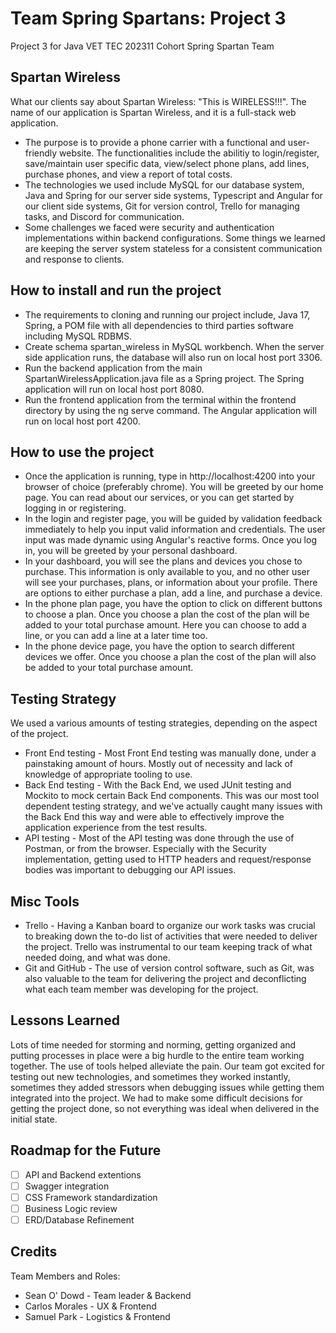 # Team Spring Spartans: Project 3
Project 3 for Java VET TEC 202311 Cohort Spring Spartan Team

## Spartan Wireless
What our clients say about Spartan Wireless: "This is WIRELESS!!!". 
The name of our application is Spartan Wireless, and it is a full-stack web application.

- The purpose is to provide a phone carrier with a functional and user-friendly website. The functionalities include the abilitiy to login/register, save/maintain user specific data, view/select phone plans, add lines, purchase phones, and view a report of total costs.
- The technologies we used include MySQL for our database system, Java and Spring for our server side systems, Typescript and Angular for our client side systems, Git for version control, Trello for managing tasks, and Discord for communication.
- Some challenges we faced were security and authentication implementations within backend configurations. Some things we learned are keeping the server system stateless for a consistent communication and response to clients.

## How to install and run the project
- The requirements to cloning and running our project include, Java 17, Spring, a POM file with all dependencies to third parties software including MySQL RDBMS.
- Create schema spartan_wireless in MySQL workbench. When the server side application runs, the database will also run on local host port 3306.
- Run the backend application from the main SpartanWirelessApplication.java file as a Spring project. The Spring application will run on local host port 8080. 
- Run the frontend application from the terminal within the frontend directory by using the ng serve command. The Angular application will run on local host port 4200.

## How to use the project
- Once the application is running, type in http://localhost:4200 into your browser of choice (preferably chrome). You will be greeted by our home page. You can read about our services, or you can get started by logging in or registering.
- In the login and register page, you will be guided by validation feedback immediately to help you input valid information and credentials. The user input was made dynamic using Angular's reactive forms. Once you log in, you will be greeted by your personal dashboard. 
- In your dashboard, you will see the plans and devices you chose to purchase. This information is only available to you, and no other user will see your purchases, plans, or information about your profile. There are options to either purchase a plan, add a line, and purchase a device.
- In the phone plan page, you have the option to click on different buttons to choose a plan. Once you choose a plan the cost of the plan will be added to your total purchase amount. Here you can choose to add a line, or you can add a line at a later time too. 
- In the phone device page, you have the option to search different devices we offer. Once you choose a plan the cost of the plan will also be added to your total purchase amount.

## Testing Strategy
We used a various amounts of testing strategies, depending on the aspect of the project.
- Front End testing - Most Front End testing was manually done, under a painstaking amount of hours. Mostly out of necessity and lack of knowledge of appropriate tooling to use.
- Back End testing - With the Back End, we used JUnit testing and Mockito to mock certain Back End components. This was our most tool dependent testing strategy, and we've actually caught many issues with the Back End this way and were able to effectively improve the application experience from the test results.
- API testing - Most of the API testing was done through the use of Postman, or from the browser. Especially with the Security implementation, getting used to HTTP headers and request/response bodies was important to debugging our API issues.

## Misc Tools
- Trello - Having a Kanban board to organize our work tasks was crucial to breaking down the to-do list of activities that were needed to deliver the project. Trello was instrumental to our team keeping track of what needed doing, and what was done.
- Git and GitHub - The use of version control software, such as Git, was also valuable to the team for delivering the project and deconflicting what each team member was developing for the project.

## Lessons Learned
Lots of time needed for storming and norming, getting organized and putting processes in place were a big hurdle to the entire team working together. The use of tools helped alleviate the pain. Our team got excited for testing out new technologies, and sometimes they worked instantly, sometimes they added stressors when debugging issues while getting them integrated into the project. We had to make some difficult decisions for getting the project done, so not everything was ideal when delivered in the initial state.

## Roadmap for the Future
- [ ] API and Backend extentions
- [ ] Swagger integration
- [ ] CSS Framework standardization
- [ ] Business Logic review
- [ ] ERD/Database Refinement

## Credits
Team Members and Roles:
- Sean O' Dowd - Team leader & Backend
- Carlos Morales - UX & Frontend
- Samuel Park - Logistics & Frontend
